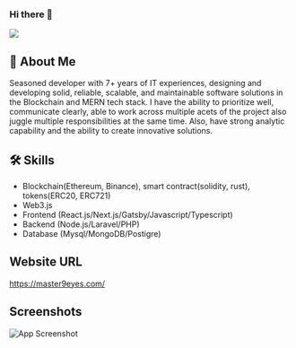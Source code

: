 
### Hi there 👋


![](https://github.com/webdev02177/webdev02177/blob/main/michael-fortsch-8TEpTK7363I-unsplash.jpg)

## 🚀 About Me
Seasoned developer with 7+ years of IT experiences, designing and developing solid, reliable, scalable, and maintainable software solutions in the Blockchain and MERN tech stack. I have the ability to prioritize well, communicate clearly, able to work across multiple acets of the project also juggle multiple responsibilities at the same time. Also, have strong analytic capability and the ability to create innovative solutions.


## 🛠 Skills
- Blockchain(Ethereum, Binance), smart contract(solidity, rust), tokens(ERC20, ERC721)
- Web3.js
- Frontend (React.js/Next.js/Gatsby/Javascript/Typescript)
- Backend (Node.js/Laravel/PHP)
- Database (Mysql/MongoDB/Postigre)


## Website URL

https://master9eyes.com/
## Screenshots

![App Screenshot](https://github.com/webdev02177/webdev02177/blob/main/Screenshot_4.jpg)


<!-- ## 🔗 Links
[![portfolio](https://img.shields.io/badge/my_portfolio-000?style=for-the-badge&logo=ko-fi&logoColor=white)](https://katherinempeterson.com/)
[![linkedin](https://img.shields.io/badge/linkedin-0A66C2?style=for-the-badge&logo=linkedin&logoColor=white)](https://linkedin.com/in/kennedyleon/) -->

